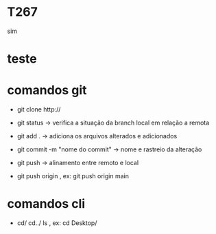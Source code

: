 # T267
sim

# teste

# comandos git

- git clone http://

- git status -> verifica a situação da branch local em relação a remota

- git add . -> adiciona os arquivos alterados e adicionados

- git commit -m "nome do commit" -> nome e rastreio da alteração

- git push -> alinamento entre remoto e local

- git push origin <nomeDaBranch>, ex: git push origin main

# comandos cli

- cd<nomeDoCaminho>/ cd../ ls , ex: cd Desktop/

 